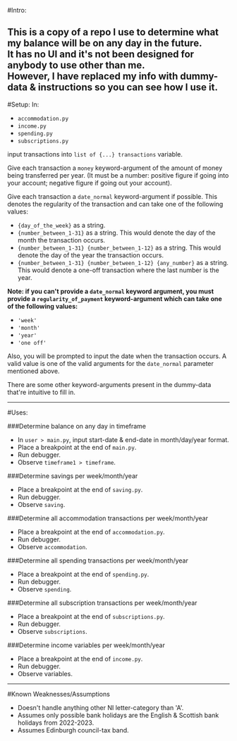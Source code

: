 #Intro:

This is a copy of a repo I use to determine what my balance will be on any day in the future.  
It has no UI and it's not been designed for anybody to use other than me.  
However, I have replaced my info with dummy-data & instructions so you can see how I use it.
---
#Setup:
In:
- `accommodation.py`
- `income.py`
- `spending.py`
- `subscriptions.py`

input transactions into `list of {...} transactions` variable.

Give each transaction a `money` keyword-argument of the amount of money being transferred per year. (It must be a number: positive figure if going into your account; negative figure if going out your account).

Give each transaction a `date_normal` keyword-argument if possible. This denotes the regularity of the transaction and can take one of the following values:
  - `{day_of_the_week}` as a string.
  - `{number_between_1-31}` as a string. This would denote the day of the month the transaction occurs.
  - `{number_between_1-31} {number_between_1-12}` as a string. This would denote the day of the year the transaction occurs.
  - `{number_between_1-31} {number_between_1-12} {any_number}` as a string. This would denote a one-off transaction where the last number is the year.

**Note: if you can't provide a `date_normal` keyword argument, you must provide a `regularity_of_payment` keyword-argument which can take one of the following values:**
- `'week'`
- `'month'`
- `'year'`
- `'one off'`

Also, you will be prompted to input the date when the transaction occurs. A valid value is one of the valid arguments for the `date_normal` parameter mentioned above. 

There are some other keyword-arguments present in the dummy-data that're intuitive to fill in.

---
#Uses:

###Determine balance on any day in timeframe

- In `user > main.py`, input start-date & end-date in month/day/year format.
- Place a breakpoint at the end of `main.py`.
- Run debugger.
- Observe `timeframe1 > timeframe`.

###Determine savings per week/month/year
- Place a breakpoint at the end of `saving.py`.
- Run debugger.
- Observe `saving`.

###Determine all accommodation transactions per week/month/year
- Place a breakpoint at the end of `accommodation.py`.
- Run debugger.
- Observe `accommodation`.

###Determine all spending transactions per week/month/year
- Place a breakpoint at the end of `spending.py`.
- Run debugger.
- Observe `spending`.

###Determine all subscription transactions per week/month/year
- Place a breakpoint at the end of `subscriptions.py`.
- Run debugger. 
- Observe `subscriptions`.

###Determine income variables per week/month/year
- Place a breakpoint at the end of `income.py`.
- Run debugger.
- Observe variables.
---
#Known Weaknesses/Assumptions

- Doesn't handle anything other NI letter-category than 'A'.
- Assumes only possible bank holidays are the English & Scottish bank holidays from 2022-2023.
- Assumes Edinburgh council-tax band.